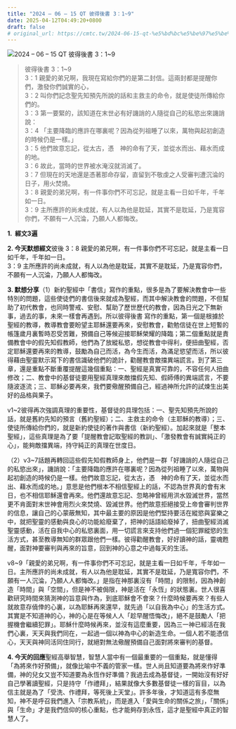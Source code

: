 ```yaml
---
title: "2024 – 06 – 15 QT 彼得後書 3：1~9"
date: 2025-04-12T04:49:20+0800
draft: false
# original_url: https://cmtc.tw/2024-06-15-qt-%e5%bd%bc%e5%be%97%e5%be%8c%e6%9b%b8-3%ef%bc%9a19
---
```


![2024 – 06 – 15 QT 彼得後書 3：1\~9](/images/qt.jpg  "2024 – 06 – 15 QT 彼得後書 3：1\~9")

> 彼得後書 3：1\~9  
> 3：1 親愛的弟兄啊，我現在寫給你們的是第二封信。這兩封都是提醒你們，激發你們誠實的心，  
> 3：2 叫你們記念聖先知預先所說的話和主救主的命令，就是使徒所傳給你們的。  
> 3：3 第一要緊的，該知道在末世必有好譏誚的人隨從自己的私慾出來譏誚說：  
> 3：4 「主要降臨的應許在哪裏呢？因為從列祖睡了以來，萬物與起初創造的時候仍是一樣。」  
> 3：5 他們故意忘記，從太古，憑　神的命有了天，並從水而出、藉水而成的地。  
> 3：6 故此，當時的世界被水淹沒就消滅了。  
> 3：7 但現在的天地還是憑著那命存留，直留到不敬虔之人受審判遭沉淪的日子，用火焚燒。  
> 3：8 親愛的弟兄啊，有一件事你們不可忘記，就是主看一日如千年，千年如一日。  
> 3：9 主所應許的尚未成就，有人以為他是耽延，其實不是耽延，乃是寬容你們，不願有一人沉淪，乃願人人都悔改。

**1.  經文3遍**

**2. 今天默想經文**彼後 3：8 親愛的弟兄啊，有一件事你們不可忘記，就是主看一日如千年，千年如一日。  
3：9 主所應許的尚未成就，有人以為他是耽延，其實不是耽延，乃是寬容你們，不願有一人沉淪，乃願人人都悔改。

**3. 默想分享**（1）新約聖經中「書信」寫作的重點，很多是為了要解決教會中一些特別的問題，這些使徒們的書信後來就成為聖經，而其中解決教會的問題，不但幫助了初代教會，也同時警戒、安慰、幫助了歷世歷代的教會，因為日光之下無新事，過去的事，未來一樣會再遇到。所以彼得後書 寫作的重點，第一個是根據於聖經的教導，教導教會要盼望主耶穌還要再來，安慰教會，勸勉信徒在世上短暫的帳篷歲月裏暫時忍受苦難，預備自己等候迎接耶穌榮耀的降臨；第二個重點就是責備教會中的假先知假教師，他們為了放縱私慾，想從教會中得利，便扭曲聖經，否定耶穌還要再來的教導，鼓勵為自己而活，為今生而活，為滿足慾望而活，所以彼得藉由聖靈默示寫下的書信識破他們的詭計，勸醒教會敵擋異端謊言。到了第三章，還是重點不斷重覆提醒這幾個重點：一、聖經是真實可靠的，不容任何人扭曲修改；二、教會中的基督徒要用聖經真理來敵擋假先知、假師傅的異端謊言，不要隨波逐流；三、耶穌必要再來，我們要儆醒預備自己，經過神所允許的試煉生出美好的品格與果子。

v1\~2彼得再次強調真理的重要性，基督徒的具理包括：一、聖先知預先所說的話，就是舊約先知的預言（舊約聖經）；二、主救主的命令（主耶穌的教導）；三、使徒所傳給你們的，就是新約使徒的著作與書信（新約聖經）。加起來就是「整本聖經」，這些真理是為了要「提醒教會記取聖經的教訓」、「激發教會有誠實純正的心」，能夠敵擋異端，持守純正的真理在世度日。

（2）v3\~7話題再轉回這些假先知假教師身上，他們是一群「好譏誚的人隨從自己的私慾出來」，譏誚說：「主要降臨的應許在哪裏呢？因為從列祖睡了以來，萬物與起初創造的時候仍是一樣。他們故意忘記，從太古，憑　神的命有了天，並從水而出、藉水而成的地。」意思是他們根本不相信聖經上的話，不認為世界真的會有末日，也不相信耶穌還會再來。他們還故意忘記、忽略神曾經用洪水毀滅世界，當然更不肯面對末世神會用烈火來焚燒、毀滅世界。他們故意拒絕接受上帝會審判世界的信息，讓自己的心蒙蔽無知，其中最主要的原因是他們堅持要活在縱慾與宴樂之中，就把聖靈的感動與良心的功能給廢棄了，把神的話語給廢掉了，扭曲聖經消滅聖靈感動，活在自我中心的私慾裏面，用一切謊言來支持他們過一個犯罪縱慾的生活方式，甚至教導無知的群眾跟他們一樣。彼得勸醒教會，好好讀神的話，靈魂甦醒，面對神要審判與再來的旨意，回到神的心意之中過每天的生活。

v8\~9「親愛的弟兄啊，有一件事你們不可忘記，就是主看一日如千年，千年如一日。主所應許的尚未成就，有人以為他是耽延，其實不是耽延，乃是寬容你們，不願有一人沉淪，乃願人人都悔改。」是指在神那裏沒有「時間」的限制，因為神創造「時間」與「空間」，但是神不被侷限，神是活在「永恆」的狀態裏。世人很喜歡研究時間來猜測神的旨意與作為，到底耶穌會不會來？什麼時候要再來？有些人就故意存僥倖的心裏，以為耶穌再來還早，就先過「以自我為中心」的生活方式。其實是不知道神的心，神的心是在等候人人「趁早醒悟悔改」，絕不是鼓勵人「把握機會繼續犯罪」。耶穌什麼時候再來，並沒有這麼重要，因為三一神已經活在我們心裏，天天與我們同在，一起過一個以神為中心的新造生命。一個人若不能憑信心，天天與神同活同住同行，就絕對無法儆醒預備自己面對將來審判的基督。

**4. 今天的回應**聖經高舉智慧，智慧人當中有一個最重要的一個重點，就是懂得「為將來作好預備」，就像比喻中不義的管家一樣。世人尚且知道要為將來作好準備，神的兒女又豈不知道要為永恆作好準備？我過去成為基督徒，一開始沒有好好自己學著讀聖經，只是持守「作禮拜」，結果就像大多數基督徒一樣的盲目，以為信主就是為了「受洗、作禮拜，等死後上天堂」。許多年後，才知道這有多麼無知，神不是呼召我們進入「宗教系統」，而是進入「愛與生命的關係之旅」，「關係」與「生命」才是我們信仰的核心重點，也才能夠存到永恆，這才是聖經中真正的智慧人了。
